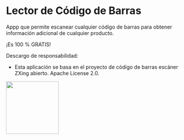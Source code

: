# Lector de Código de Barras

Appp que permite escanear cualquier código de barras para obtener información adicional de cualquier producto.

¡Es 100 % GRATIS!

Descargo de responsabilidad:
* Esta aplicación se basa en el proyecto de código de barras escáner ZXing abierto. Apache License 2.0.


<img src="imgDocumentacion/pantalla1" alt=""  width="144">

